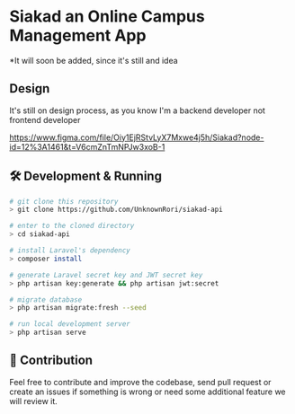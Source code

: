# Siakad an Online Campus Management App

*It will soon be added, since it's still and idea

## Design

It's still on design process, as you know I'm a backend developer not frontend developer

<https://www.figma.com/file/Oiy1EjRStvLyX7Mxwe4j5h/Siakad?node-id=12%3A1461&t=V6cmZnTmNPJw3xoB-1>

## 🛠️ Development & Running

```bash
# git clone this repository
> git clone https://github.com/UnknownRori/siakad-api

# enter to the cloned directory
> cd siakad-api

# install Laravel's dependency
> composer install

# generate Laravel secret key and JWT secret key
> php artisan key:generate && php artisan jwt:secret

# migrate database
> php artisan migrate:fresh --seed

# run local development server
> php artisan serve
```

## 🌟 Contribution

Feel free to contribute and improve the codebase, send pull request or create an issues if something is wrong or need some additional feature we will review it.
